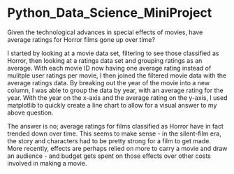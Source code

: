 # Python_Data_Science_MiniProject
Given the technological advances in special effects of movies, have average ratings for Horror films gone up over time?

I started by looking at a movie data set, filtering to see those classified as Horror, then looking at a ratings data set and grouping ratings as an average.  With each movie ID now having one average rating instead of mulitple user ratings per movie, I then joined the filtered movie data with the average ratings data.  By breaking out the year of the movie into a new column, I was able to group the data by year, with an average rating for the year.  With the year on the x-axis and the average rating on the y-axis, I used matplotlib to quickly create a line chart to allow for a visual answer to my above question.

The answer is no; average ratings for films classified as Horror have in fact trended down over time.  This seems to make sense - in the silent-film era, the story and characters had to be pretty strong for a film to get made.  More recently, effects are perhaps relied on more to carry a movie and draw an audience - and budget gets spent on those effects over other costs involved in making a movie.

